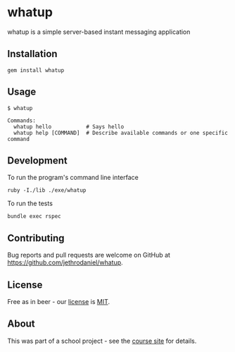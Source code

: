 # whatup

whatup is a simple server-based instant messaging application

## Installation

```
gem install whatup
```

## Usage

```
$ whatup

Commands:
  whatup hello           # Says hello
  whatup help [COMMAND]  # Describe available commands or one specific command
```

## Development

To run the program's command line interface

```
ruby -I./lib ./exe/whatup
```

To run the tests

```
bundle exec rspec
```

## Contributing

Bug reports and pull requests are welcome on GitHub at <https://github.com/jethrodaniel/whatup>.

## License

Free as in beer - our [license](https://github.com/jethrodaniel/whatup/blob/master/LICENSE) is [MIT](https://opensource.org/licenses/MIT).

## About

This was part of a school project - see the [course site](http://www.cs.memphis.edu/~kanyang/COMP3825-sp19.html) for details.

